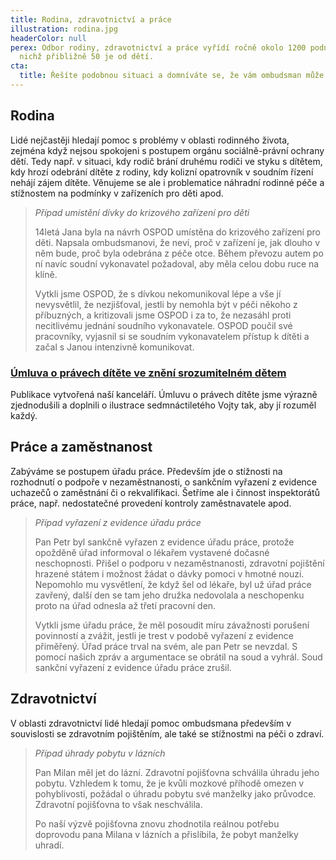 ```yaml
---
title: Rodina, zdravotnictví a práce
illustration: rodina.jpg
headerColor: null
perex: Odbor rodiny, zdravotnictví a práce vyřídí ročně okolo 1200 podnětů, z
  nichž přibližně 50 je od dětí.
cta:
  title: Řešíte podobnou situaci a domníváte se, že vám ombudsman může pomoct?
---
```

## Rodina

Lidé nejčastěji hledají pomoc s problémy v oblasti rodinného života, zejména když nejsou spokojeni s postupem orgánu sociálně-právní ochrany dětí. Tedy např. v situaci, kdy rodič brání druhému rodiči ve styku s dítětem, kdy hrozí odebrání dítěte z rodiny, kdy kolizní opatrovník v soudním řízení nehájí zájem dítěte. Věnujeme se ale i problematice náhradní rodinné péče a stížnostem na podmínky v zařízeních pro děti apod.

> *Případ umístění dívky do krizového zařízení pro děti*
>
> 14letá Jana byla na návrh OSPOD umístěna do krizového zařízení pro děti. Napsala ombudsmanovi, že neví, proč v zařízení je, jak dlouho v něm bude, proč byla odebrána z péče otce. Během převozu autem po ní navíc soudní vykonavatel požadoval, aby měla celou dobu ruce na klíně.
>
> Vytkli jsme OSPOD, že s dívkou nekomunikoval lépe a vše jí nevysvětlil, že nezjišťoval, jestli by nemohla být v péči někoho z příbuzných, a kritizovali jsme OSPOD i za to, že nezasáhl proti necitlivému jednání soudního vykonavatele. OSPOD poučil své pracovníky, vyjasnil si se soudním vykonavatelem přístup k dítěti a začal s Janou intenzivně komunikovat.

### [Úmluva o právech dítěte ve znění srozumitelném dětem](https://deti.ochrance.cz/media/umluva_o_pravech_ditete_web_pdf.pdf)

Publikace vytvořená naší kanceláří. Úmluvu o právech dítěte jsme výrazně zjednodušili a doplnili o ilustrace sedmnáctiletého Vojty tak, aby jí rozuměl každý.

## Práce a zaměstnanost

Zabýváme se postupem úřadu práce. Především jde o stížnosti na rozhodnutí o podpoře v nezaměstnanosti, o sankčním vyřazení z evidence uchazečů o zaměstnání či o rekvalifikaci. Šetříme ale i činnost inspektorátů práce, např. nedostatečné provedení kontroly zaměstnavatele apod.

> *Případ vyřazení z evidence úřadu práce*
>
> Pan Petr byl sankčně vyřazen z evidence úřadu práce, protože opožděně úřad informoval o lékařem vystavené dočasné neschopnosti. Přišel o podporu v nezaměstnanosti, zdravotní pojištění hrazené státem i možnost žádat o dávky pomoci v hmotné nouzi. Nepomohlo mu vysvětlení, že když šel od lékaře, byl už úřad práce zavřený, další den se tam jeho družka nedovolala a neschopenku proto na úřad odnesla až třetí pracovní den.
>
> Vytkli jsme úřadu práce, že měl posoudit míru závažnosti porušení povinností a zvážit, jestli je trest v podobě vyřazení z evidence přiměřený. Úřad práce trval na svém, ale pan Petr se nevzdal. S pomocí našich zpráv a argumentace se obrátil na soud a vyhrál. Soud sankční vyřazení z evidence úřadu práce zrušil.

## Zdravotnictví

V oblasti zdravotnictví lidé hledají pomoc ombudsmana především v souvislosti se zdravotním pojištěním, ale také se stížnostmi na péči o zdraví.

> *Případ úhrady pobytu v lázních*
>
> Pan Milan měl jet do lázní. Zdravotní pojišťovna schválila úhradu jeho pobytu. Vzhledem k tomu, že je kvůli mozkové příhodě omezen v pohyblivosti, požádal o úhradu pobytu své manželky jako průvodce. Zdravotní pojišťovna to však neschválila.
>
> Po naší výzvě pojišťovna znovu zhodnotila reálnou potřebu doprovodu pana Milana v lázních a přislíbila, že pobyt manželky uhradí.